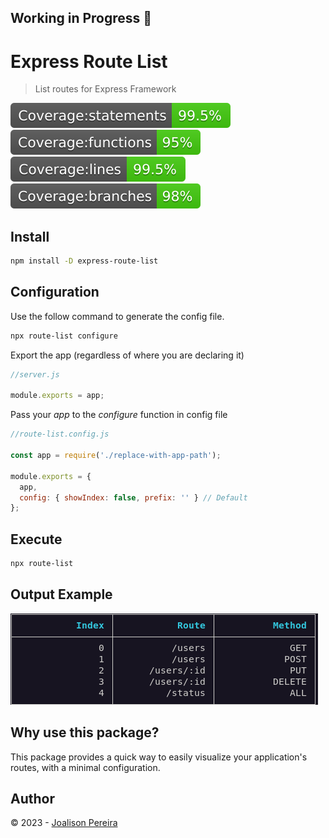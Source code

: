 ## Working in Progress 🚧

# Express Route List

> List routes for Express Framework

![](./docs/badge-statements.svg) ![](./docs/badge-functions.svg) ![](./docs/badge-lines.svg) ![](./docs/badge-branches.svg)

[license-url]: https://opensource.org/licenses/MIT

## Install

```bash
npm install -D express-route-list
```

## Configuration

Use the follow command to generate the config file.

```bash
npx route-list configure
```

Export the app (regardless of where you are declaring it)

```js
//server.js

module.exports = app;
```

Pass your _app_ to the _configure_ function in config file

```js
//route-list.config.js

const app = require('./replace-with-app-path');

module.exports = {
  app,
  config: { showIndex: false, prefix: '' } // Default
};
```

## Execute

```bash
npx route-list
```

## Output Example

![](./docs/output.png)

## Why use this package?

This package provides a quick way to easily visualize your application's routes, with a minimal configuration.

## Author

© 2023 - [Joalison Pereira](https://joalisonpereira.github.io/)
